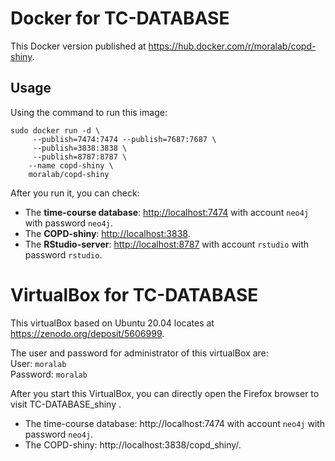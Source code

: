 # Docker for TC-DATABASE

This Docker version published at https://hub.docker.com/r/moralab/copd-shiny.

## Usage
Using the command to run this image:

```shell
sudo docker run -d \
     --publish=7474:7474 --publish=7687:7687 \
     --publish=3838:3838 \
     --publish=8787:8787 \
    --name copd-shiny \
    moralab/copd-shiny
```

After you run it, you can check:
- The **time-course database**:  [http://localhost:7474](http://localhost:7474) with account `neo4j` with password `neo4j`.
- The **COPD-shiny**: [http://localhost:3838](http://localhost:3838).
- The **RStudio-server**: [http://localhost:8787](http://localhost:8787) with account `rstudio` with password `rstudio`.

# VirtualBox for TC-DATABASE

This virtualBox based on Ubuntu 20.04 locates at https://zenodo.org/deposit/5606999.

The user and password for administrator of this virtualBox are:   
User: `moralab`    
Password: `moralab`    

After you start this VirtualBox, you can directly open the Firefox browser to visit TC-DATABASE_shiny .

- The time-course database: http://localhost:7474 with account `neo4j` with password `neo4j`.
- The COPD-shiny: http://localhost:3838/copd_shiny/.



